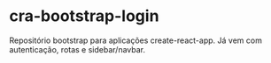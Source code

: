 # cra-bootstrap-login
Repositório bootstrap para aplicações create-react-app. Já vem com autenticação, rotas e sidebar/navbar.
